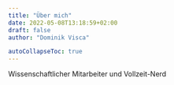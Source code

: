 ```yaml
---
title: "Über mich"
date: 2022-05-08T13:18:59+02:00
draft: false
author: "Dominik Visca"

autoCollapseToc: true
---
```


Wissenschaftlicher Mitarbeiter und Vollzeit-Nerd

